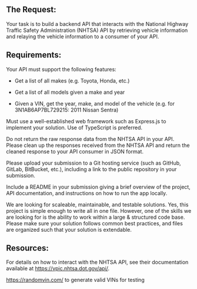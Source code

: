 ## The Request:

Your task is to build a backend API that interacts with the National Highway Traffic Safety Administration (NHTSA) API by retrieving vehicle information and relaying the vehicle information to a consumer of your API.

## Requirements:

Your API must support the following features:

- Get a list of all makes (e.g. Toyota, Honda, etc.)

- Get a list of all models given a make and year

- Given a VIN, get the year, make, and model of the vehicle (e.g. for 3N1AB6AP7BL729215: 2011 Nissan Sentra)

Must use a well-established web framework such as Express.js to implement your solution. Use of TypeScript is preferred.

Do not return the raw response data from the NHTSA API in your API. Please clean up the responses received from the NHTSA API and return the cleaned response to your API consumer in JSON format.

Please upload your submission to a Git hosting service (such as GitHub, GitLab, BitBucket, etc.), including a link to the public repository in your submission.

Include a README in your submission giving a brief overview of the project, API documentation, and instructions on how to run the app locally.

We are looking for scaleable, maintainable, and testable solutions. Yes, this project is simple enough to write all in one file. However, one of the skills we are looking for is the ability to work within a large & structured code base. Please make sure your solution follows common best practices, and files are organized such that your solution is extendable.

## Resources:

For details on how to interact with the NHTSA API, see their documentation available at https://vpic.nhtsa.dot.gov/api/.

https://randomvin.com/ to generate valid VINs for testing

